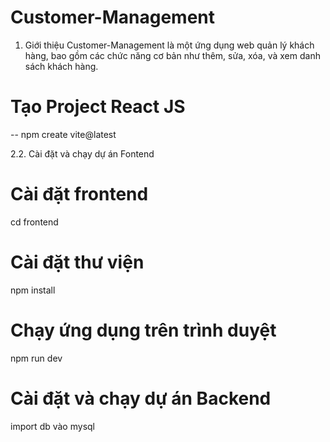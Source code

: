 # Customer-Management
1. Giới thiệu
Customer-Management là một ứng dụng web quản lý khách hàng, bao gồm các chức năng cơ bản như thêm, sửa, xóa, và xem danh sách khách hàng.

# Tạo Project React JS 
-- npm create vite@latest 

2.2. Cài đặt và chạy dự án Fontend
# Cài đặt frontend
cd frontend
# Cài đặt thư viện
npm install
# Chạy ứng dụng trên trình duyệt
npm run dev



# Cài đặt và chạy dự án Backend
import db vào mysql 